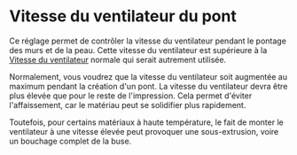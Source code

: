 Vitesse du ventilateur du pont
===

Ce réglage permet de contrôler la vitesse du ventilateur pendant le pontage des murs et de la peau. Cette vitesse du ventilateur est supérieure à la [Vitesse du ventilateur](../cooling/cool_fan_speed.md) normale qui serait autrement utilisée.

Normalement, vous voudrez que la vitesse du ventilateur soit augmentée au maximum pendant la création d'un pont. La vitesse du ventilateur devra être plus élevée que pour le reste de l'impression. Cela permet d'éviter l'affaissement, car le matériau peut se solidifier plus rapidement.

Toutefois, pour certains matériaux à haute température, le fait de monter le ventilateur à une vitesse élevée peut provoquer une sous-extrusion, voire un bouchage complet de la buse.

